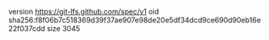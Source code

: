 version https://git-lfs.github.com/spec/v1
oid sha256:f8f06b7c518369d39f37ae907e98de20e5df34dcd9ce690d90eb16e22f037cdd
size 3045
